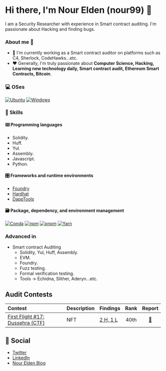 # Hi there, I'm Nour Elden (nour99) 👋

<!-- Add an introductory paragraph about yourself -->
I am a Security Researcher with experience in Smart contract auditing. I'm passionate about Hacking and finding bugs.

### About me 💯

- 🔭 I'm currently working as a Smart contract auditor on platforms such as C4, Sherlock, CodeHawks...etc.
- ❤️ Generally, I'm truly passionate about **Computer Science, Hacking, Learning new technology daily, Smart contract audit, Ethereum Smart Contracts, Bitcoin**.

### 💻 OSes

<p> 
    <a href="https://ubuntu.com" target="_blank"><img alt="Ubuntu"
        src="https://img.shields.io/badge/Ubuntu-E95420?style=for-the-badge&logo=ubuntu&logoColor=white"/></a>
    <a href="https://www.microsoft.com/en-gb/windows" target="_blank"><img alt="Windows"
        src="https://img.shields.io/badge/Windows-0078D6?style=for-the-badge&logo=windows&logoColor=white"/></a>
</p>

### 🎯 Skills

#### ⌨️ Programming languages
- Solidity.
- Huff.
- Yul.
- Assembly.
- Javascript.
- Python.

#### 🎛 Frameworks and runtime environments

- [Foundry](https://github.com/foundry-rs/foundry)
- [Hardhat](https://hardhat.org)
- [DappTools](https://github.com/dapphub/dapptools)
  
#### 🗃 Package, dependency, and environment management

<p>
    <a href="https://docs.conda.io" target="_blank"><img alt="Conda"
        src="https://img.shields.io/badge/conda-342B029?&style=for-the-badge&logo=anaconda&logoColor=white"/></a>
    <a href="https://www.npmjs.com" target="_blank"><img alt="npm"
        src="https://img.shields.io/badge/npm-CB3837?style=for-the-badge&logo=npm&logoColor=white"/></a>
    <a href="https://pnpm.io" target="_blank"><img alt="pnpm"
        src="https://img.shields.io/badge/pnpm-%234a4a4a?style=for-the-badge&logo=pnpm&logoColor=f69220"/></a>
    <a href="https://yarnpkg.com" target="_blank"><img alt="Yarn"
        src="https://img.shields.io/badge/Yarn-2C8EBB?style=for-the-badge&logo=yarn&logoColor=white"/></a>
</p>

### Advanced in
- Smart contract Auditing
  - Solidity, Yul, Huff, Assembly.
  - EVM.
  - Foundry.
  - Fuzz testing.
  - Formal verification testing.
  - Tools -> Echidna, Slither, Aderyn...etc.

## Audit Contests
|Contest|Description|Findings|Rank|Report|
|:------|:----------|:-------|:--:|:----:|
|[First Flight #17: Dussehra (CTF)](https://codehawks.cyfrin.io/c/2024-06-Dussehra)|NFT|[2 H, 1 L](Audits/First-Flight-17-Dussehra.md)|40th|[📄](https://codehawks.cyfrin.io/c/2024-06-Dussehra/results?t=report&page=1)|





## 🔗 Social 
- [Twitter](https://twitter.com/nour608)
- [LinkedIn](https://www.linkedin.com/in/nour-elden-nader-0845581b3/)
- [Nour Elden Blog](https://nour99.hashnode.dev/)
